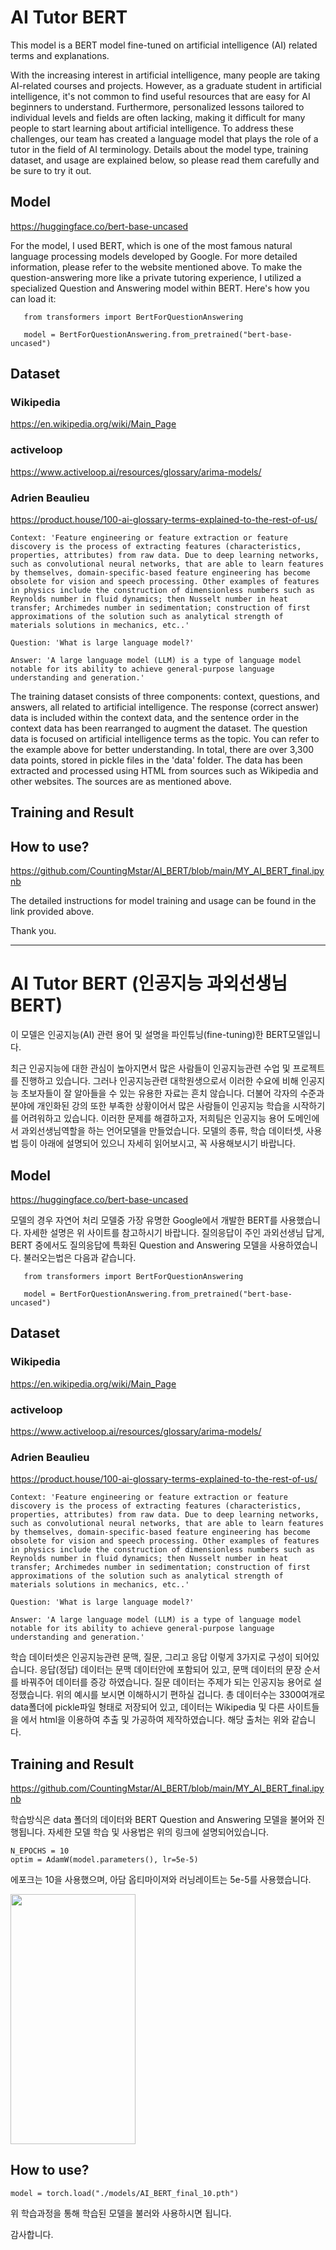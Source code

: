 # AI Tutor BERT
This model is a BERT model fine-tuned on artificial intelligence (AI) related terms and explanations.

With the increasing interest in artificial intelligence, many people are taking AI-related courses and projects. However, as a graduate student in artificial intelligence, it's not common to find useful resources that are easy for AI beginners to understand. Furthermore, personalized lessons tailored to individual levels and fields are often lacking, making it difficult for many people to start learning about artificial intelligence. To address these challenges, our team has created a language model that plays the role of a tutor in the field of AI terminology. Details about the model type, training dataset, and usage are explained below, so please read them carefully and be sure to try it out.

## Model
https://huggingface.co/bert-base-uncased


For the model, I used BERT, which is one of the most famous natural language processing models developed by Google. For more detailed information, please refer to the website mentioned above. To make the question-answering more like a private tutoring experience, I utilized a specialized Question and Answering model within BERT. Here's how you can load it:


```
   from transformers import BertForQuestionAnswering
   
   model = BertForQuestionAnswering.from_pretrained("bert-base-uncased")
```


## Dataset
### Wikipedia
https://en.wikipedia.org/wiki/Main_Page
### activeloop
https://www.activeloop.ai/resources/glossary/arima-models/
### Adrien Beaulieu
https://product.house/100-ai-glossary-terms-explained-to-the-rest-of-us/


```
Context: 'Feature engineering or feature extraction or feature discovery is the process of extracting features (characteristics, properties, attributes) from raw data. Due to deep learning networks, such as convolutional neural networks, that are able to learn features by themselves, domain-specific-based feature engineering has become obsolete for vision and speech processing. Other examples of features in physics include the construction of dimensionless numbers such as Reynolds number in fluid dynamics; then Nusselt number in heat transfer; Archimedes number in sedimentation; construction of first approximations of the solution such as analytical strength of materials solutions in mechanics, etc..'

Question: 'What is large language model?'

Answer: 'A large language model (LLM) is a type of language model notable for its ability to achieve general-purpose language understanding and generation.'
```

The training dataset consists of three components: context, questions, and answers, all related to artificial intelligence. The response (correct answer) data is included within the context data, and the sentence order in the context data has been rearranged to augment the dataset. The question data is focused on artificial intelligence terms as the topic. You can refer to the example above for better understanding. In total, there are over 3,300 data points, stored in pickle files in the 'data' folder. The data has been extracted and processed using HTML from sources such as Wikipedia and other websites. The sources are as mentioned above.


## Training and Result



## How to use?
https://github.com/CountingMstar/AI_BERT/blob/main/MY_AI_BERT_final.ipynb


The detailed instructions for model training and usage can be found in the link provided above. 


Thank you.

---
# AI Tutor BERT (인공지능 과외선생님 BERT)
이 모델은 인공지능(AI) 관련 용어 및 설명을 파인튜닝(fine-tuning)한 BERT모델입니다.


최근 인공지능에 대한 관심이 높아지면서 많은 사람들이 인공지능관련 수업 및 프로젝트를 진행하고 있습니다. 그러나 인공지능관련 대학원생으로서 이러한 수요에 비해 인공지능 초보자들이 잘 알아들을 수 있는 유용한 자료는 흔치 않습니다. 더불어 각자의 수준과 분야에 개인화된 강의 또한 부족한 상황이어서 많은 사람들이 인공지능 학습을 시작하기를 어려워하고 있습니다. 이러한 문제를 해결하고자, 저희팀은 인공지능 용어 도메인에서 과외선생님역할을 하는 언어모델을 만들었습니다. 모델의 종류, 학습 데이터셋, 사용법 등이 아래에 설명되어 있으니 자세히 읽어보시고, 꼭 사용해보시기 바랍니다.


## Model
https://huggingface.co/bert-base-uncased


모델의 경우 자연어 처리 모델중 가장 유명한 Google에서 개발한 BERT를 사용했습니다. 자세한 설명은 위 사이트를 참고하시기 바랍니다. 질의응답이 주인 과외선생님 답게, BERT 중에서도 질의응답에 특화된 Question and Answering 모델을 사용하였습니다. 불러오는법은 다음과 같습니다.
```
   from transformers import BertForQuestionAnswering
   
   model = BertForQuestionAnswering.from_pretrained("bert-base-uncased")
```

## Dataset
### Wikipedia
https://en.wikipedia.org/wiki/Main_Page
### activeloop
https://www.activeloop.ai/resources/glossary/arima-models/
### Adrien Beaulieu
https://product.house/100-ai-glossary-terms-explained-to-the-rest-of-us/


```
Context: 'Feature engineering or feature extraction or feature discovery is the process of extracting features (characteristics, properties, attributes) from raw data. Due to deep learning networks, such as convolutional neural networks, that are able to learn features by themselves, domain-specific-based feature engineering has become obsolete for vision and speech processing. Other examples of features in physics include the construction of dimensionless numbers such as Reynolds number in fluid dynamics; then Nusselt number in heat transfer; Archimedes number in sedimentation; construction of first approximations of the solution such as analytical strength of materials solutions in mechanics, etc..'

Question: 'What is large language model?'

Answer: 'A large language model (LLM) is a type of language model notable for its ability to achieve general-purpose language understanding and generation.'
```


학습 데이터셋은 인공지능관련 문맥, 질문, 그리고 응답 이렇게 3가지로 구성이 되어있습니다. 응답(정답) 데이터는 문맥 데이터안에 포함되어 있고, 문맥 데이터의 문장 순서를 바꿔주어 데이터를 증강 하였습니다. 질문 데이터는 주제가 되는 인공지능 용어로 설정했습니다. 위의 예시를 보시면 이해하시기 편하실 겁니다. 총 데이터수는 3300여개로 data폴더에 pickle파일 형태로 저장되어 있고, 데이터는 Wikipedia 및 다른 사이트들을 에서 html을 이용하여 추출 및 가공하여 제작하였습니다. 해당 출처는 위와 같습니다. 


## Training and Result
https://github.com/CountingMstar/AI_BERT/blob/main/MY_AI_BERT_final.ipynb


학습방식은 data 폴더의 데이터와 BERT Question and Answering 모델을 불어와 진행됩니다. 자세한 모델 학습 및 사용법은 위의 링크에 설명되어있습니다.

```
N_EPOCHS = 10
optim = AdamW(model.parameters(), lr=5e-5)
```


에포크는 10을 사용했으며, 아담 옵티마이져와 러닝레이트는 5e-5를 사용했습니다.



<img src="https://github.com/CountingMstar/AI_BERT/assets/90711707/72142ff8-f5c8-47ea-9f19-1e6abb4072cd" width="200" height="400"/>




## How to use?


```
model = torch.load("./models/AI_BERT_final_10.pth")
```

위 학습과정을 통해 학습된 모델을 불러와 사용하시면 됩니다.


감사합니다.






